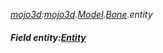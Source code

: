 _[mojo3d](../../modules/mojo3d/mojo3d-module.md):[mojo3d](../../modules/mojo3d/mojo3d-module.md).[Model](../../modules/mojo3d/mojo3d-model.md).[Bone](../../modules/mojo3d/mojo3d-model-bone.md).entity_
##### Field entity:[Entity](../../modules/mojo3d/mojo3d-entity.md)
